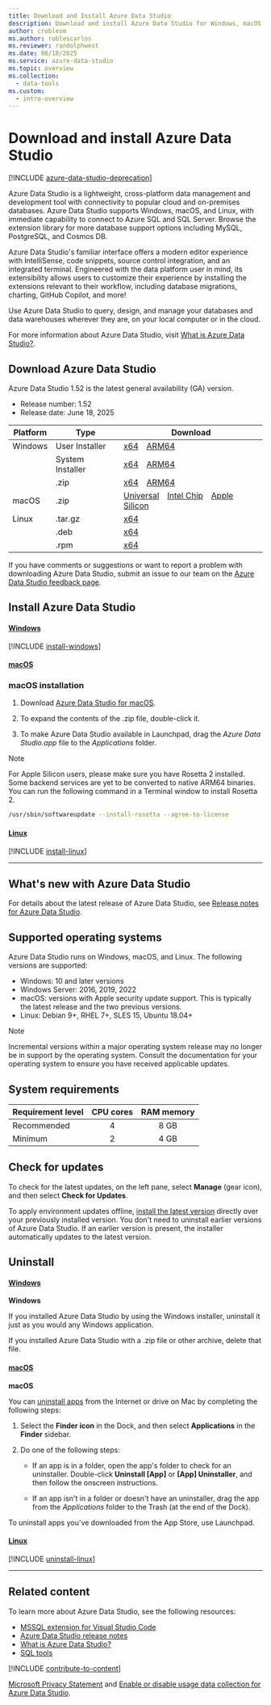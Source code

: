 ```yaml
---
title: Download and Install Azure Data Studio
description: Download and install Azure Data Studio for Windows, macOS, or Linux. This article provides release dates, version numbers, system requirements, and download links.
author: croblesm
ms.author: roblescarlos
ms.reviewer: randolphwest
ms.date: 06/18/2025
ms.service: azure-data-studio
ms.topic: overview
ms.collection:
  - data-tools
ms.custom:
  - intro-overview
---
```


# Download and install Azure Data Studio

[!INCLUDE [azure-data-studio-deprecation](includes/azure-data-studio-deprecation.md)]

Azure Data Studio is a lightweight, cross-platform data management and development tool with connectivity to popular cloud and on-premises databases. Azure Data Studio supports Windows, macOS, and Linux, with immediate capability to connect to Azure SQL and SQL Server.  Browse the extension library for more database support options including MySQL, PostgreSQL, and Cosmos DB.

Azure Data Studio's familiar interface offers a modern editor experience with IntelliSense, code snippets, source control integration, and an integrated terminal.  Engineered with the data platform user in mind, its extensibility allows users to customize their experience by installing the extensions relevant to their workflow, including database migrations, charting, GitHub Copilot, and more!

Use Azure Data Studio to query, design, and manage your databases and data warehouses wherever they are, on your local computer or in the cloud.

For more information about Azure Data Studio, visit [What is Azure Data Studio?](what-is-azure-data-studio.md).

## Download Azure Data Studio

Azure Data Studio 1.52 is the latest general availability (GA) version.

- Release number: 1.52
- Release date: June 18, 2025
  
| Platform | Type | Download |
| --- | --- | --- |
| Windows | User Installer | [x64](https://go.microsoft.com/fwlink/?linkid=2324624)&emsp;[ARM64](https://go.microsoft.com/fwlink/?linkid=2324717) |
| | System Installer | [x64](https://go.microsoft.com/fwlink/?linkid=2324716)&emsp;[ARM64](https://go.microsoft.com/fwlink/?linkid=2324523) |
| | .zip | [x64](https://go.microsoft.com/fwlink/?linkid=2324522)&emsp;[ARM64](https://go.microsoft.com/fwlink/?linkid=2324718) |
| macOS | .zip | [Universal](https://go.microsoft.com/fwlink/?linkid=2324524)&emsp;[Intel Chip](https://go.microsoft.com/fwlink/?linkid=2324525)&emsp;[Apple Silicon](https://go.microsoft.com/fwlink/?linkid=2324719) |
| Linux | .tar.gz | [x64](https://go.microsoft.com/fwlink/?linkid=2324526) |
| | .deb | [x64](https://go.microsoft.com/fwlink/?linkid=2324720) |
| | .rpm | [x64](https://go.microsoft.com/fwlink/?linkid=2324527) |

If you have comments or suggestions or want to report a problem with downloading Azure Data Studio, submit an issue to our team on the [Azure Data Studio feedback page](https://github.com/microsoft/azuredatastudio/issues/).

## Install Azure Data Studio

#### [Windows](#tab/win-install)

[!INCLUDE [install-windows](includes/download-azure-data-studio/install-windows.md)]

#### [macOS](#tab/macOS-install)

### macOS installation

1. Download [Azure Data Studio for macOS](https://azuredatastudio-update.azurewebsites.net/latest/darwin-universal/stable).

1. To expand the contents of the .zip file, double-click it.

1. To make Azure Data Studio available in Launchpad, drag the *Azure Data Studio.app* file to the *Applications* folder.

> [!NOTE]  
> For Apple Silicon users, please make sure you have Rosetta 2 installed. Some backend services are yet to be converted to native ARM64 binaries. You can run the following command in a Terminal window to install Rosetta 2.
>  
> ```bash
> /usr/sbin/softwareupdate --install-rosetta --agree-to-license
> ```

#### [Linux](#tab/linux-install)

[!INCLUDE [install-linux](includes/download-azure-data-studio/install-linux.md)]

---

## What's new with Azure Data Studio

For details about the latest release of Azure Data Studio, see [Release notes for Azure Data Studio](./release-notes-azure-data-studio.md).

## Supported operating systems

Azure Data Studio runs on Windows, macOS, and Linux. The following versions are supported:

- Windows: 10 and later versions
- Windows Server: 2016, 2019, 2022
- macOS: versions with Apple security update support. This is typically the latest release and the two previous versions.
- Linux: Debian 9+, RHEL 7+, SLES 15, Ubuntu 18.04+

> [!NOTE]  
> Incremental versions within a major operating system release may no longer be in support by the operating system. Consult the documentation for your operating system to ensure you have received applicable updates.

## System requirements

| Requirement level | CPU cores | RAM memory |
| --- | :---: | :---: |
| Recommended | 4 | 8 GB |
| Minimum | 2 | 4 GB |

## Check for updates

To check for the latest updates, on the left pane, select **Manage** (gear icon), and then select **Check for Updates**.

To apply environment updates offline, [install the latest version](#download-and-install-azure-data-studio) directly over your previously installed version. You don't need to uninstall earlier versions of Azure Data Studio. If an earlier version is present, the installer automatically updates to the latest version.

## Uninstall

#### [Windows](#tab/windows-uninstall)

**Windows**

If you installed Azure Data Studio by using the Windows installer, uninstall it just as you would any Windows application.

If you installed Azure Data Studio with a .zip file or other archive, delete that file.

#### [macOS](#tab/macOS-uninstall)

**macOS**

You can [uninstall apps](https://support.apple.com/guide/mac-help/install-and-uninstall-other-apps-mh35835/mac) from the Internet or drive on Mac by completing the following steps:

1. Select the **Finder icon** in the Dock, and then select **Applications** in the **Finder** sidebar.

1. Do one of the following steps:

   - If an app is in a folder, open the app's folder to check for an uninstaller. Double-click **Uninstall [App]** or **[App] Uninstaller**, and then follow the onscreen instructions.

   - If an app isn't in a folder or doesn't have an uninstaller, drag the app from the *Applications* folder to the Trash (at the end of the Dock).

To uninstall apps you've downloaded from the App Store, use Launchpad.

#### [Linux](#tab/linux-uninstall)

[!INCLUDE [uninstall-linux](includes/download-azure-data-studio/uninstall-linux.md)]

---

## Related content

To learn more about Azure Data Studio, see the following resources:

- [MSSQL extension for Visual Studio Code](/sql/tools/visual-studio-code-extensions/mssql/mssql-extension-visual-studio-code)
- [Azure Data Studio release notes](release-notes-azure-data-studio.md)
- [What is Azure Data Studio?](what-is-azure-data-studio.md)
- [SQL tools](/sql/tools/overview-sql-tools)

[!INCLUDE [contribute-to-content](includes/contribute-to-content.md)]

[Microsoft Privacy Statement](https://go.microsoft.com/fwlink/?LinkId=521839) and [Enable or disable usage data collection for Azure Data Studio](usage-data-collection.md).
